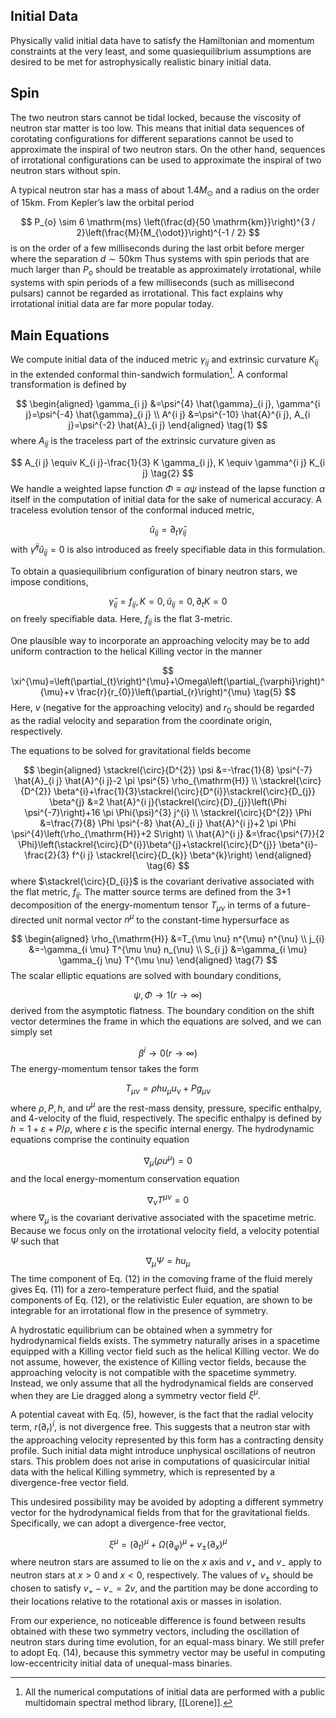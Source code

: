 ## Initial Data

Physically valid initial data have to satisfy the Hamiltonian and momentum constraints at the very least, and some quasiequilibrium assumptions are desired to be met for astrophysically realistic binary initial data.

## Spin

The two neutron stars cannot be tidal locked, because the viscosity of neutron star matter is too low. This means that initial data sequences of corotating configurations for different separations cannot be used to approximate the inspiral of two neutron stars. On the other hand, sequences of irrotational configurations can be used to approximate the inspiral of two neutron stars without spin. 

A typical neutron star has a mass of about $1.4 M_{\odot}$ and a radius on the order of $15 \mathrm{km}$. From Kepler’s law the orbital period

$$
    P_{o} \sim 6 \mathrm{ms} \left(\frac{d}{50 \mathrm{km}}\right)^{3 / 2}\left(\frac{M}{M_{\odot}}\right)^{-1 / 2} 
$$
is on the order of a few milliseconds during the last orbit before merger where the separation $d \sim 50 \mathrm{km}$ Thus systems with spin periods that are much larger than $P_{o}$ should be treatable as approximately irrotational, while systems with spin periods of a few milliseconds (such as millisecond pulsars) cannot be regarded as irrotational. This fact explains why irrotational initial data are far more popular today.

## Main Equations

We compute initial data of the induced metric $\gamma_{i j}$ and extrinsic curvature $K_{i j}$ in the extended conformal thin-sandwich formulation[^1]. A conformal transformation is defined by

[^1]: All the numerical computations of initial data are performed with a public multidomain spectral method library, [[Lorene]].

$$
\begin{aligned}
\gamma_{i j} &=\psi^{4} \hat{\gamma}_{i j}, \gamma^{i j}=\psi^{-4} \hat{\gamma}_{i j} \\
A^{i j} &=\psi^{-10} \hat{A}^{i j}, A_{i j}=\psi^{-2} \hat{A}_{i j}
\end{aligned} \tag{1}
$$
where $A_{i j}$ is the traceless part of the extrinsic curvature given as

$$
A_{i j} \equiv K_{i j}-\frac{1}{3} K \gamma_{i j}, K \equiv \gamma^{i j} K_{i j} \tag{2}
$$
We handle a weighted lapse function $\Phi \equiv \alpha \psi$ instead of the lapse function $\alpha$ itself in the computation of initial data for the sake of numerical accuracy. A traceless evolution tensor of the conformal induced metric,

$$
\hat{u}_{i j}=\partial_{t} \hat{\gamma}_{i j} \tag{3}
$$
with $\hat{\gamma}^{i j} \hat{u}_{i j}=0$ is also introduced as freely specifiable data in this formulation.

To obtain a quasiequilibrium configuration of binary neutron stars, we impose conditions,

$$
\hat{\gamma}_{i j}=f_{i j}, K=0, \hat{u}_{i j}=0, \partial_{t} K=0 \tag{4}
$$
on freely specifiable data. Here, $f_{i j}$ is the flat 3-metric.

One plausible way to incorporate an approaching velocity may be to add uniform contraction to the helical Killing vector in the manner

$$
\xi^{\mu}=\left(\partial_{t}\right)^{\mu}+\Omega\left(\partial_{\varphi}\right)^{\mu}+v \frac{r}{r_{0}}\left(\partial_{r}\right)^{\mu} \tag{5}
$$
Here, $v$ (negative for the approaching velocity) and $r_{0}$ should be regarded as the radial velocity and separation from the coordinate origin, respectively.

The equations to be solved for gravitational fields become

$$
\begin{aligned}
\stackrel{\circ}{D^{2}} \psi &=-\frac{1}{8} \psi^{-7} \hat{A}_{i j} \hat{A}^{i j}-2 \pi \psi^{5} \rho_{\mathrm{H}} \\
\stackrel{\circ}{D^{2}} \beta^{i}+\frac{1}{3}\stackrel{\circ}{D^{i}}\stackrel{\circ}{D_{j}} \beta^{j} &=2 \hat{A}^{i j}{\stackrel{\circ}{D}_{j}}\left(\Phi \psi^{-7}\right)+16 \pi \Phi{\psi}^{3} j^{i} \\
\stackrel{\circ}{D^{2}} \Phi &=\frac{7}{8} \Phi \psi^{-8} \hat{A}_{i j} \hat{A}^{i j}+2 \pi \Phi \psi^{4}\left(\rho_{\mathrm{H}}+2 S\right) \\
\hat{A}^{i j} &=\frac{\psi^{7}}{2 \Phi}\left(\stackrel{\circ}{D^{i}}\beta^{j}+\stackrel{\circ}{D^{j}} \beta^{i}-\frac{2}{3} f^{i j} \stackrel{\circ}{D_{k}} \beta^{k}\right)
\end{aligned} \tag{6}
$$
where $\stackrel{\circ}{D_{i}}$ is the covariant derivative associated with the flat metric, $f_{i j}$. The matter source terms are defined from the 3+1 decomposition of the energy-momentum tensor $T_{\mu \nu}$ in terms of a future-directed unit normal vector $n^{\mu}$ to the constant-time hypersurface as

$$
\begin{aligned}
\rho_{\mathrm{H}} &=T_{\mu \nu} n^{\mu} n^{\nu} \\
j_{i} &=-\gamma_{i \mu} T^{\mu \nu} n_{\nu} \\
S_{i j} &=\gamma_{i \mu} \gamma_{j \nu} T^{\mu \nu}
\end{aligned} \tag{7}
$$
The scalar elliptic equations are solved with boundary conditions,

$$
\psi, \Phi \rightarrow 1(r \rightarrow \infty) \tag{8}
$$
derived from the asymptotic flatness. The boundary condition on the shift vector determines the frame in which the equations are solved, and we can simply set

$$
\beta^{i} \rightarrow 0(r \rightarrow \infty) \tag{9}
$$
The energy-momentum tensor takes the form

$$
T_{\mu \nu}=\rho h u_{\mu} u_{\nu}+P g_{\mu \nu} \tag{10}
$$
where $\rho, P, h,$ and $u^{\mu}$ are the rest-mass density, pressure, specific enthalpy, and 4-velocity of the fluid, respectively. The specific enthalpy is defined by $h=1+\varepsilon+P / \rho$, where $\varepsilon$ is the specific internal energy. The hydrodynamic equations comprise the continuity equation

$$
\nabla_{\mu}\left(\rho u^{\mu}\right)=0 \tag{11}
$$
and the local energy-momentum conservation equation

$$
\nabla_{\nu} T^{\mu \nu}=0 \tag{12}
$$
where $\nabla_{\mu}$ is the covariant derivative associated with the spacetime metric. Because we focus only on the irrotational velocity field, a velocity potential $\Psi$ such that

$$
\nabla_{\mu} \Psi=h u_{\mu} \tag{13}
$$
The time component of Eq. (12) in the comoving frame of the fluid merely gives Eq. (11) for a zero-temperature perfect fluid, and the spatial components of Eq. (12), or the relativistic Euler equation, are shown to be integrable for an irrotational flow in the presence of symmetry.

A hydrostatic equilibrium can be obtained when a symmetry for hydrodynamical fields exists. The symmetry naturally arises in a spacetime equipped with a Killing vector field such as the helical Killing vector. We do not assume, however, the existence of Killing vector fields, because the approaching velocity is not compatible with the spacetime symmetry. Instead, we only assume that all the hydrodynamical fields are conserved when they are Lie dragged along a symmetry vector field $\xi^{\mu}$.

A potential caveat with Eq. (5), however, is the fact that the radial velocity term, $r\left(\partial_{r}\right)^{i}$, is not divergence free. This suggests that a neutron star with the approaching velocity represented by this form has a contracting density profile. Such initial data might introduce unphysical oscillations of neutron stars. This problem does not arise in computations of quasicircular initial data with the helical Killing symmetry, which is represented by a divergence-free vector field.

This undesired possibility may be avoided by adopting a different symmetry vector for the hydrodynamical fields from that for the gravitational fields. Specifically, we can adopt a divergence-free vector,

$$
\xi^{\mu}=\left(\partial_{t}\right)^{\mu}+\Omega\left(\partial_{\varphi}\right)^{\mu}+v_{\pm}\left(\partial_{x}\right)^{\mu} \tag{14}
$$
where neutron stars are assumed to lie on the $x$ axis and $v_{+}$ and $v_{-}$ apply to neutron stars at $x>0$ and $x<0$, respectively. The values of $v_{\pm}$ should be chosen to satisfy $v_{+}-v_{-}=2 v$, and the partition may be done according to their locations relative to the rotational axis or masses in isolation.

From our experience, no noticeable difference is found between results obtained with these two symmetry vectors, including the oscillation of neutron stars during time evolution, for an equal-mass binary. We still prefer to adopt Eq. (14), because this symmetry vector may be useful in computing low-eccentricity initial data of unequal-mass binaries.